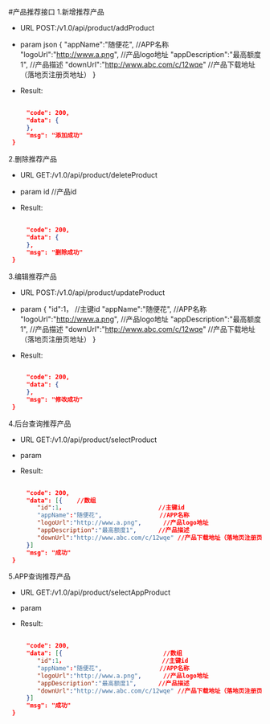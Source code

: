 #产品推荐接口
1.新增推荐产品
   * URL POST:/v1.0/api/product/addProduct
   * param json
        {
          "appName":"随便花",                 //APP名称
          "logoUrl":"http://www.a.png",      //产品logo地址
          "appDescription":"最高额度1",      //产品描述
          "downUrl":"http://www.abc.com/c/12wqe" //产品下载地址（落地页注册页地址） 
         }
        
   * Result:
   ``` json 
    
        "code": 200,
        "data": {          
        },
        "msg": "添加成功"
    }
   
   ```    

2.删除推荐产品
   * URL GET:/v1.0/api/product/deleteProduct
   * param 
        id                   //产品id
        
   * Result:
   ``` json 
    
        "code": 200,
        "data": {          
        },
        "msg": "删除成功"
    }
   
   ```    

3.编辑推荐产品
   * URL POST:/v1.0/api/product/updateProduct
   * param 
               {
                  "id":1，                          //主键id
                  "appName":"随便花",                //APP名称
                  "logoUrl":"http://www.a.png",      //产品logo地址
                  "appDescription":"最高额度1",      //产品描述
                  "downUrl":"http://www.abc.com/c/12wqe" //产品下载地址（落地页注册页地址） 
                 }
        
   * Result:
   ``` json 
    
        "code": 200,
        "data": {          
        },
        "msg": "修改成功"
    }
   
   ```  

4.后台查询推荐产品
   * URL GET:/v1.0/api/product/selectProduct
   * param 
         
        
   * Result:
   ``` json 
    
        "code": 200,
        "data": [{    //数组
           "id":1，                          //主键id
           "appName":"随便花",                //APP名称
           "logoUrl":"http://www.a.png",      //产品logo地址
           "appDescription":"最高额度1",      //产品描述
           "downUrl":"http://www.abc.com/c/12wqe" //产品下载地址（落地页注册页地址）         
        }]
        "msg": "成功"
    }
   
   ```  

5.APP查询推荐产品
   * URL GET:/v1.0/api/product/selectAppProduct
   * param 
         
        
   * Result:
   ``` json 
    
        "code": 200,
        "data": [{                            //数组
           "id":1，                           //主键id
           "appName":"随便花",                //APP名称
           "logoUrl":"http://www.a.png",      //产品logo地址
           "appDescription":"最高额度1",      //产品描述
           "downUrl":"http://www.abc.com/c/12wqe" //产品下载地址（落地页注册页地址）         
        }]
        "msg": "成功"
    }
   
   ```  